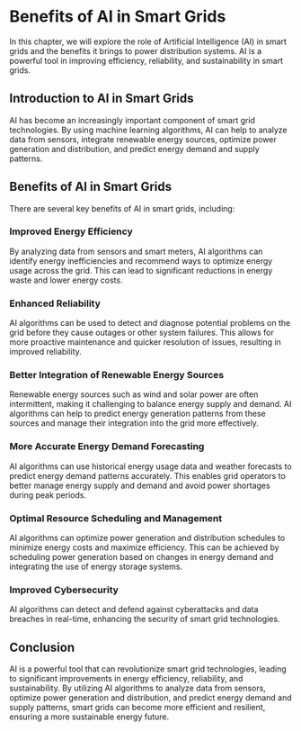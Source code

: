 Benefits of AI in Smart Grids
===================================================================

In this chapter, we will explore the role of Artificial Intelligence (AI) in smart grids and the benefits it brings to power distribution systems. AI is a powerful tool in improving efficiency, reliability, and sustainability in smart grids.

Introduction to AI in Smart Grids
---------------------------------

AI has become an increasingly important component of smart grid technologies. By using machine learning algorithms, AI can help to analyze data from sensors, integrate renewable energy sources, optimize power generation and distribution, and predict energy demand and supply patterns.

Benefits of AI in Smart Grids
-----------------------------

There are several key benefits of AI in smart grids, including:

### Improved Energy Efficiency

By analyzing data from sensors and smart meters, AI algorithms can identify energy inefficiencies and recommend ways to optimize energy usage across the grid. This can lead to significant reductions in energy waste and lower energy costs.

### Enhanced Reliability

AI algorithms can be used to detect and diagnose potential problems on the grid before they cause outages or other system failures. This allows for more proactive maintenance and quicker resolution of issues, resulting in improved reliability.

### Better Integration of Renewable Energy Sources

Renewable energy sources such as wind and solar power are often intermittent, making it challenging to balance energy supply and demand. AI algorithms can help to predict energy generation patterns from these sources and manage their integration into the grid more effectively.

### More Accurate Energy Demand Forecasting

AI algorithms can use historical energy usage data and weather forecasts to predict energy demand patterns accurately. This enables grid operators to better manage energy supply and demand and avoid power shortages during peak periods.

### Optimal Resource Scheduling and Management

AI algorithms can optimize power generation and distribution schedules to minimize energy costs and maximize efficiency. This can be achieved by scheduling power generation based on changes in energy demand and integrating the use of energy storage systems.

### Improved Cybersecurity

AI algorithms can detect and defend against cyberattacks and data breaches in real-time, enhancing the security of smart grid technologies.

Conclusion
----------

AI is a powerful tool that can revolutionize smart grid technologies, leading to significant improvements in energy efficiency, reliability, and sustainability. By utilizing AI algorithms to analyze data from sensors, optimize power generation and distribution, and predict energy demand and supply patterns, smart grids can become more efficient and resilient, ensuring a more sustainable energy future.
